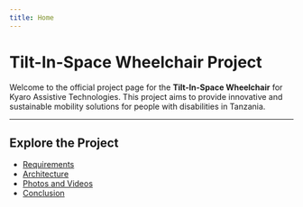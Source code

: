 ```yaml
---
title: Home
---
```


<link rel="stylesheet" href="assets/style.css">

<!-- Header -->
# Tilt-In-Space Wheelchair Project

Welcome to the official project page for the **Tilt-In-Space Wheelchair** for Kyaro Assistive Technologies. This project aims to provide innovative and sustainable mobility solutions for people with disabilities in Tanzania.

---

## Explore the Project
- [Requirements](requirements.md)
- [Architecture](architecture.md)
- [Photos and Videos](photos.md)
- [Conclusion](conclusion.md)
